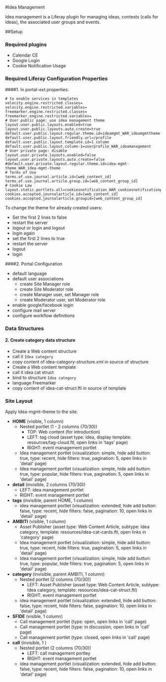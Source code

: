 #Idea Management

Idea management is a Liferay plugin for managing ideas, contests (calls for ideas), the associated user groups and events.

##Setup

### Required plugins
- Calendar CE
- Google Login
- Cookie Notification Usage

### Required Liferay Configuration Properties

####1. In portal-ext.properties:
```
# to enable services in templates
velocity.engine.restricted.classes=
velocity.engine.restricted.variables=
freemarker.engine.restricted.classes=
freemarker.engine.restricted.variables=
# User public page: use idea management theme
layout.user.public.layouts.enabled=true
layout.user.public.layouts.auto.create=true
default.user.public.layout.regular.theme.id=ideamgmt_WAR_ideamgmttheme
default.user.public.layout.friendly.url=/profile
default.user.public.layout.template.id=1_column
default.user.public.layout.column-1=userprofile_WAR_ideamanagement
# User private page: disable
layout.user.private.layouts.enabled=false
layout.user.private.layouts.auto.create=false
#default.user.private.layout.regular.theme.id=idea-mgmt-theme_WAR_idea-mgmt-theme
# Terms of Use
terms.of.use.journal.article.id=[web_content_id]
terms.of.use.journal.article.group.id=[web_content_group_id]
# Cookie Law
layout.static.portlets.all=cookiesnotification_WAR_cookiesnotificationportlet
cookies.accepted.journalarticle.id=[web_content_id]
cookies.accepted.journalarticle.groupid=[web_content_group_id]
```
To change the theme for already created users:
  - Set the first 2 lines to false
  - restart the server
  - logout or login and logout
  - login again
  - set the first 2 lines to true
  - restart the server
  - logout
  - login

####2. Portal Configuration
- default language
- default user associations
  * create Site Manager role
  * create Site Moderator role
  * create Manager user, set Manager role
  * create Moderator user, set Moderator role
- enable google/facebook login
- configure mail server
- configure workflow definitions

### Data Structures

#### 2. Create category data structure

- Create a Web content structure
- call it `Idea category`
- copy content of idea-category-structure.xml in source of structure
- Create a Web content template
- call it idea cat struct
- bind to structure `Idea category`
- language Freemarker
- copy content of idea-cat-struct.ftl in source of template

### Site Layout

Apply Idea-mgmt-theme to the site.

- **HOME** (visible, 1 column)
  * Nested portlet (1 - 2 columns (70/30))
    * TOP: Web content (for introduction)
    * LEFT: tag cloud (asset type: Idea, display template: resources/tag-cloud.ftl, open links in 'tags' page)
    * RIGHT: event management portlet
  * Idea management portlet (visualization: simple, hide add button: true, type: recent, hide filters: true, pagination: 5, open links in 'detail' page)
  * Idea management portlet (visualization: simple, hide add button: true, type: popular, hide filters: true, pagination: 5, open links in 'detail' page)
- **detail** (invisible, 2 columns (70/30))
  * LEFT: idea management portlet
  * RIGHT: event management portlet
- **tags** (invisible, parent HOME, 1 column)
  * idea management portlet (visualization: extended, hide add button: false, type: recent, hide filters: false, pagination: 10, open links in 'detail' page)
- **AMBITI** (visible, 1 column)
  * Asset Publisher (asset type: Web Content Article, subtype: Idea category, template: resources/idea-cat-cards.ftl, open links in 'category' page)
  * Idea management portlet (visualization: simple, hide add button: true, type: recent, hide filters: true, pagination: 5, open links in 'detail' page)
  * Idea management portlet (visualization: simple, hide add button: true, type: popular, hide filters: true, pagination: 5, open links in 'detail' page)
- **category** (invisible, parent AMBITI, 1 column)
  * Nested portlet (2 columns (70/30))
    * LEFT: Asset Publisher (asset type: Web Content Article, subtype: Idea category, template: resources/idea-cat-struct.ftl)
    * RIGHT: event management portlet
  * idea management portlet (visualization: extended, hide add button: false, type: recent, hide filters: false, pagination: 10, open links in 'detail' page)
- **SFIDE** (visible, 1 column)
  * Call management portlet (type: open, open links in 'call' page)
  * Call management portlet (type: in discussion, open links in 'call' page)
  * Call management portlet (type: closed, open links in 'call' page)
- **call** (invisible, 1 )  
  * Nested portlet (2 columns (70/30))
    * LEFT: call management portley
    * RIGHT: event management portlet
  * idea management portlet (visualization: extended, hide add button: false, type: recent, hide filters: false, pagination: 10, open links in 'detail' page)

  


